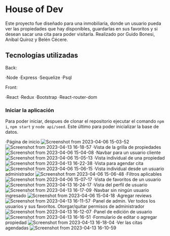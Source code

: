 # House of Dev

Este proyecto fue diseñado para una inmobiliaria, donde un usuario pueda ver las propiedades que hay disponibles, guardarlas en sus favoritos y si desean sacar una cita para poder visitarla.
Realizado por Guido Bonesi, Anibal Quiroz y Belén Cécere.

## Tecnologías utilizadas

Back:

·Node
·Express
·Sequelize
·Psql

Front:

·React
·Redux
·Bootstrap
·React-router-dom

### Iniciar la aplicación

Para poder iniciar, despues de clonar el repositorio ejecutar el comando `npm i`, `npm start` y `node api/seed`. Este último para poder inicializar la base de datos.


·Página de inicio
![Screenshot from 2023-04-06 15-03-52](https://user-images.githubusercontent.com/82118666/230461552-f8e588b2-4db6-4aa4-8ea9-c92e40fab999.png)
![Screenshot from 2023-04-13 16-18-57](https://user-images.githubusercontent.com/82118666/231861834-5add3cbf-f635-45e7-8546-d18a16809cd2.png)
·Vista de la grilla de propiedades
![Screenshot from 2023-04-06 15-04-08](https://user-images.githubusercontent.com/82118666/230461580-40b7b80a-2047-4108-b75b-628fcd9bf97e.png)
·Navbar para un usuario cliente
![Screenshot from 2023-04-06 15-05-13](https://user-images.githubusercontent.com/82118666/230461597-fa6cac8f-d365-4ae3-b8cd-4d1e468c3815.png)
·Vista individual de una propiedad
![Screenshot from 2023-04-13 16-22-38](https://user-images.githubusercontent.com/82118666/231862119-bcd96dc8-f142-4624-bfed-bae0f842973a.png)
·Vista para agendar cita
![Screenshot from 2023-04-06 15-06-15](https://user-images.githubusercontent.com/82118666/230461659-b0127b80-ab78-4860-9974-f9cb91e2f414.png)
·Vista individual desde un usuario administrador
![Screenshot from 2023-04-06 15-06-48](https://user-images.githubusercontent.com/82118666/230461665-706f2dfb-3778-4686-810b-0ce1604c76a0.png)
·Filtros aplicables
![Screenshot from 2023-04-06 15-07-17](https://user-images.githubusercontent.com/82118666/230461681-ce53c0a5-8ac9-4ef6-8c87-1a483499ebb5.png)
·Vista de favoritos de un usuario
![Screenshot from 2023-04-13 16-24-17](https://user-images.githubusercontent.com/82118666/231862405-9d0815bc-e2e8-4d5b-a5ae-e847bc734560.png)
·Vista del perfil de usuario
![Screenshot from 2023-04-13 16-17-09](https://user-images.githubusercontent.com/82118666/231862540-6b72d5c1-5be8-4327-9b08-a1229c257cd2.png)
·Navbar sin ningún usuario ingresado
![Screenshot from 2023-04-06 15-04-18](https://user-images.githubusercontent.com/82118666/230463004-9bbf13aa-aba4-4df5-8994-e72690ef96d9.png)
·Agregar reviews
![Screenshot from 2023-04-13 16-11-57](https://user-images.githubusercontent.com/82118666/231862684-a6624bdc-4570-463b-8a50-57e3fa2b11bf.png)
·Panel de admin. Ver todos los usuarios y sus favoritos. Otorgar/quitar permisos de administrador
![Screenshot from 2023-04-13 16-12-07](https://user-images.githubusercontent.com/82118666/231862877-e4f89a74-252c-480d-ae4c-ec1e6d2ffeb7.png)
·Panel de edición de usuario
![Screenshot from 2023-04-13 16-16-51](https://user-images.githubusercontent.com/82118666/231862939-5d42bc4f-41a5-4adb-ad87-fb1632bc682b.png)
·Formulario de editar o agregar propiedad
![Screenshot from 2023-04-13 16-18-04](https://user-images.githubusercontent.com/82118666/231863182-dafd7e10-fa2f-4c74-89c9-ac40ed6fc153.png)
·Ver las citas agendadas
![Screenshot from 2023-04-13 16-10-59](https://user-images.githubusercontent.com/82118666/231863508-6f38125b-adb5-4622-a0c4-0927b91f5489.png)
